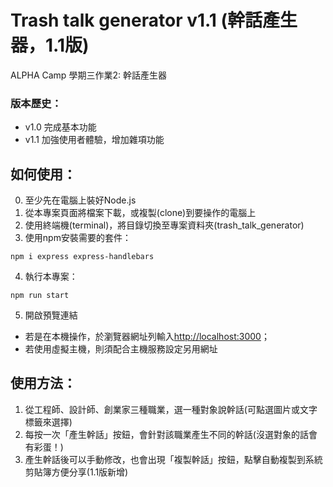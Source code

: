 # Trash talk generator v1.1 (幹話產生器，1.1版)

ALPHA Camp 學期三作業2: 幹話產生器

### 版本歷史：
- v1.0 完成基本功能
- v1.1 加強使用者體驗，增加雜項功能

## 如何使用：
0. 至少先在電腦上裝好Node.js
1. 從本專案頁面將檔案下載，或複製(clone)到要操作的電腦上
2. 使用終端機(terminal)，將目錄切換至專案資料夾(trash_talk_generator)
3. 使用npm安裝需要的套件：
```
npm i express express-handlebars
```
4. 執行本專案：
```
npm run start
```
5. 開啟預覽連結
- 若是在本機操作，於瀏覽器網址列輸入[http://localhost:3000](http://localhost:3000)；
- 若使用虛擬主機，則須配合主機服務設定另用網址

## 使用方法：
1. 從工程師、設計師、創業家三種職業，選一種對象說幹話(可點選圖片或文字標籤來選擇)
2. 每按一次「產生幹話」按鈕，會針對該職業產生不同的幹話(沒選對象的話會有彩蛋！)
3. 產生幹話後可以手動修改，也會出現「複製幹話」按鈕，點擊自動複製到系統剪貼簿方便分享(1.1版新增)


